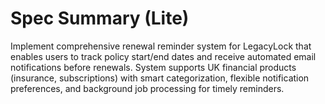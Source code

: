 # Spec Summary (Lite)

Implement comprehensive renewal reminder system for LegacyLock that enables users to track policy start/end dates and receive automated email notifications before renewals. System supports UK financial products (insurance, subscriptions) with smart categorization, flexible notification preferences, and background job processing for timely reminders.